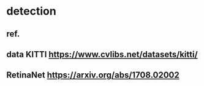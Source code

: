 # detection
## ref.
## data KITTI https://www.cvlibs.net/datasets/kitti/
## RetinaNet https://arxiv.org/abs/1708.02002
